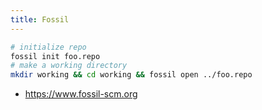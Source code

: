 ```yaml
---
title: Fossil
---
```


```bash
# initialize repo
fossil init foo.repo
# make a working directory
mkdir working && cd working && fossil open ../foo.repo
```


* <https://www.fossil-scm.org>
